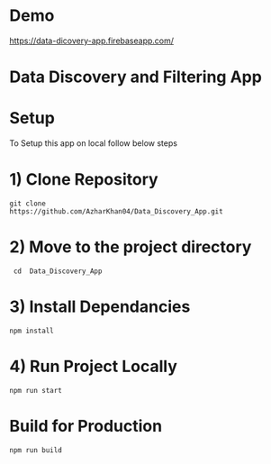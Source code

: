 
# Demo

  https://data-dicovery-app.firebaseapp.com/

# Data Discovery and Filtering App 


# Setup

  To Setup this app on local follow below steps

# 1) Clone Repository

    git clone 
    https://github.com/AzharKhan04/Data_Discovery_App.git

# 2) Move to the project directory
     cd  Data_Discovery_App

# 3) Install Dependancies

    npm install

# 4) Run Project Locally

    npm run start

# Build for Production 

  <code>npm run build</code>
